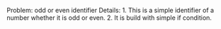 Problem: odd or even identifier
Details: 1. This is a simple identifier of a number whether it is odd or even.
         2. It is build with simple if condition.